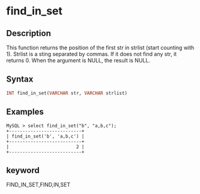 ---
---

# find_in_set

## Description

This function returns the position of the first str in strlist (start counting with 1). Strlist is a sting separated by commas. If it does not find any str, it returns 0. When the argument is NULL, the result is NULL.

## Syntax

```Haskell
INT find_in_set(VARCHAR str, VARCHAR strlist)
```

## Examples

```Plain Text
MySQL > select find_in_set("b", "a,b,c");
+---------------------------+
| find_in_set('b', 'a,b,c') |
+---------------------------+
|                         2 |
+---------------------------+
```

## keyword

FIND_IN_SET,FIND,IN,SET
